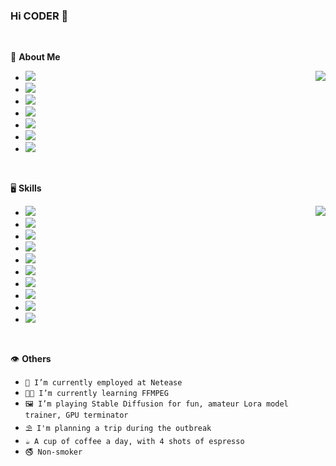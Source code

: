 ### Hi CODER 👋

<br/>

🤖 **About Me**

<img align="right" src="https://github-readme-stats.vercel.app/api?username=mokyue&count_private=true&show_icons=true&theme=radical" />

- ![](https://img.shields.io/badge/-Mainly%20using%20C/C++,%20Python,%20Java-246FDB?style=social&logo=googletagmanager)
- ![](https://img.shields.io/badge/-Senior%20Software%20Development%20Engineer-0018A8?style=social&logo=deutschebank)
- ![](https://img.shields.io/badge/-Client%20Side%20Developmente%20(Windows,%20Android,%20iOS)-F26207?style=social&logo=platformdotsh)
- ![](https://img.shields.io/badge/-Cantonese,%20Mandarin,%20English-4285F4?style=social&logo=googleearth)
- ![](https://img.shields.io/badge/-mokyue@163.com-EA4335?style=social&logo=gmail)
- ![](https://img.shields.io/badge/-Moky%239268-5865F2?style=social&logo=discord)
- ![](https://img.shields.io/badge/-464855455-EB1923?style=social&logo=qq)

<br/>

🖥️ **Skills**

<img align="right" src="https://github-readme-stats.vercel.app/api/top-langs/?username=mokyue&layout=compact&theme=radical" />

- ![](https://img.shields.io/badge/-C/C++-00599C?style=social&logo=cplusplus)
- ![](https://img.shields.io/badge/-Python-3776AB?style=social&logo=python)
- ![](https://img.shields.io/badge/-Java-2F2625?style=social&logo=coffeescript)
- ![](https://img.shields.io/badge/-ObjectiveC-2F2625?style=social&logo=opencollective)
- ![](https://img.shields.io/badge/-CSharp-239120?style=social&logo=sharp)
- ![](https://img.shields.io/badge/-Flutter-02569B?style=social&logo=flutter)
- ![](https://img.shields.io/badge/-Docker-2496ED?style=social&logo=docker)
- ![](https://img.shields.io/badge/-JavaScript-F7DF1E?style=social&logo=javascript)
- ![](https://img.shields.io/badge/-Unity-FFFFFF?style=social&logo=unity)
- ![](https://img.shields.io/badge/-Photoshop-31A8FF?style=social&logo=phpstorm)

<br/>

👁️ **Others**

- `💼 I’m currently employed at Netease`
- `🙇🏻 I’m currently learning FFMPEG`
- `🖼️ I’m playing Stable Diffusion for fun, amateur Lora model trainer, GPU terminator`
- `⛱️ I'm planning a trip during the outbreak`
- `☕ A cup of coffee a day, with 4 shots of espresso`
- `🚭 Non-smoker`
